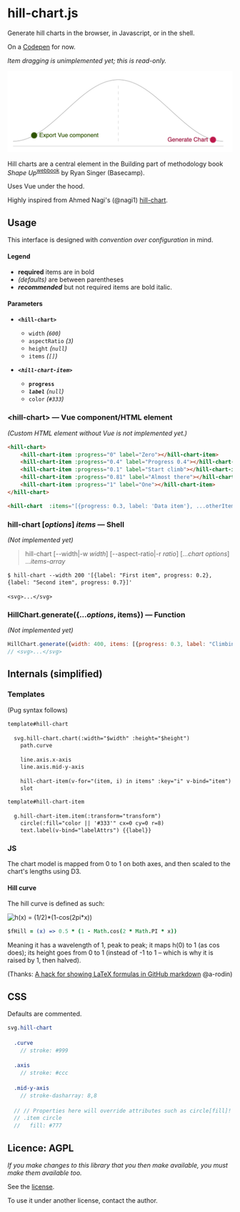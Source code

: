 # hill-chart.js
Generate hill charts in the browser, in Javascript, or in the shell.

On a [Codepen](https://codepen.io/joallard/pen/WNwwoJY) for now.

*Item dragging is unimplemented yet; this is read-only.*

<img src="https://raw.githubusercontent.com/joallard/hill-chart.js/meta/hillchart.png" width=560>

Hill charts are a central element in the Building part of methodology book *Shape Up*<sup>[webbook][1]</sup> by Ryan Singer (Basecamp).

[1]: https://basecamp.com/shapeup

Uses Vue under the hood.

Highly inspired from Ahmed Nagi's (@nagi1) [hill-chart][2].

[2]: https://github.com/nagi1/hill-chart


## Usage
This interface is designed with *convention over configuration* in mind.

#### Legend
* **required** items are in bold
* *(defaults)* are between parentheses
* ***recommended*** but not required items are bold italic.

#### Parameters
* **`<hill-chart>`**
  * `width` *(`600`)*
  * `aspectRatio` *(`3`)*
  * `height` *(`null`)*
  * `items` *(`[]`)*

* ***`<hill-chart-item>`***
  * **`progress`**
  * ***`label`*** *(`null`)*
  * `color` *(`#333`)*

### \<hill-chart> — Vue component/HTML element
*(Custom HTML element without Vue is not implemented yet.)*

```html
<hill-chart>
    <hill-chart-item :progress="0" label="Zero"></hill-chart-item>
    <hill-chart-item :progress="0.4" label="Progress 0.4"></hill-chart-item>
    <hill-chart-item :progress="0.1" label="Start climb"></hill-chart-item>
    <hill-chart-item :progress="0.81" label="Almost there"></hill-chart-item>
    <hill-chart-item :progress="1" label="One"></hill-chart-item>
</hill-chart>
```

```html
<hill-chart  :items="[{progress: 0.3, label: 'Data item'}, ...otherItems]"></hill-chart>
```

### hill-chart [*options*] *items* — Shell
*(Not implemented yet)*

> hill-chart [--width|-w *width*] [--aspect-ratio|-r *ratio*] [...*chart options*] ...*items-array*

```console
$ hill-chart --width 200 '[{label: "First item", progress: 0.2}, {label: "Second item", progress: 0.7}]'

<svg>...</svg>
```

### HillChart.generate({...*options*, items}) — Function
*(Not implemented yet)*

```js
HillChart.generate({width: 400, items: [{progress: 0.3, label: "Climbing"}, ...otherItems]})
// <svg>...</svg>
```

## Internals (simplified)

### Templates

(Pug syntax follows)

```pug
template#hill-chart

  svg.hill-chart.chart(:width="$width" :height="$height")
    path.curve

    line.axis.x-axis
    line.axis.mid-y-axis

    hill-chart-item(v-for="(item, i) in items" :key="i" v-bind="item")
    slot
```

```pug
template#hill-chart-item

  g.hill-chart-item.item(:transform="transform")
    circle(:fill="color || '#333'" cx=0 cy=0 r=8)
    text.label(v-bind="labelAttrs") {{label}}
```

### JS
The chart model is mapped from 0 to 1 on both axes, and then scaled to
the chart's lengths using D3.

#### Hill curve
The hill curve is defined as such:

![h(x) = (1/2)*(1-cos(2pi\*x))](https://render.githubusercontent.com/render/math?math=\large+h(x)+%3D+\frac{1}{2}+\left(1+-+\text{cos}(2+\pi+\cdot+x)+\right))

<!--tex
    h(x) = \frac{1}{2} \left(1 - \text{cos}(2 \pi \cdot x) \right)
-->

```coffee
$fHill = (x) => 0.5 * (1 - Math.cos(2 * Math.PI * x))
```

Meaning it has a wavelength of 1, peak to peak; it maps h(0) to 1 (as cos
does); its height goes from 0 to 1 (instead of -1 to 1 – which is why it is raised by 1, then
halved).

(Thanks: [A hack for showing LaTeX formulas in GitHub markdown](https://gist.github.com/a-rodin/fef3f543412d6e1ec5b6cf55bf197d7b) @a-rodin)

## CSS
Defaults are commented.

```sass
svg.hill-chart

  .curve
    // stroke: #999

  .axis
    // stroke: #ccc

  .mid-y-axis
    // stroke-dasharray: 8,8

  // // Properties here will override attributes such as circle[fill]!
  // .item circle
  //   fill: #777
```

## Licence: AGPL
*If you make changes to this library that you then make available, you must make them available too.*

See the [license](https://github.com/joallard/hill-chart.js/blob/trunk/LICENSE).

To use it under another license, contact the author.
